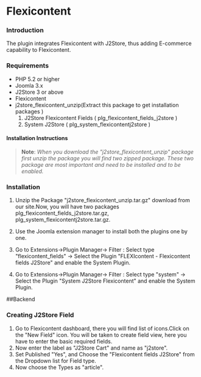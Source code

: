 # Flexicontent

### Introduction 

  The plugin integrates Flexicontent with J2Store, thus adding E-commerce capability to Flexicontent.

### Requirements

* PHP 5.2 or higher
* Joomla 3.x
* J2Store 3 or above
* Flexicontent  
* j2store_flexicontent_unzip(Extract this package to get installation packages )
    1. J2Store Flexicontent Fields ( plg_flexicontent_fields_j2store )
    2. System  J2Store ( plg_system_flexicontentj2store ) 


#### Installation Instructions 

>**Note**: *When you download the "j2store_flexicontent_unzip" package first unzip the package you will find two zipped package. These two package are most important and need to be installed and to be enabled.*

### Installation 
1. Unzip the Package "j2store_flexicontent_unzip.tar.gz" download from our site.Now, you will have two packages plg_flexicontent_fields_j2store.tar.gz, plg_system_flexicontentj2store.tar.gz.
 
2. Use the Joomla extension manager to install both the plugins one by one. 
 
3. Go to Extensions->Plugin Manager-> Filter : Select type "flexicontent_fields" -> Select the Plugin "FLEXIcontent - Flexicontent fields J2Store" and enable the System Plugin.

4. Go to Extensions->Plugin Manager-> Filter : Select type "system" -> Select the Plugin "System J2Store Flexicontent" and enable the System Plugin.

##Backend 
### Creating J2Store Field 
1. Go to Flexicontent dashboard, there you will find list of icons.Click on the "New Field" icon. You will be taken to create field view, here you have to enter the basic required fields.
2. Now enter the label as "J2Store Cart" and name as "j2store".
3. Set Published "Yes", and  Choose the "Flexicontent fields J2Store" from 
 the Dropdown list for Field type.
4. Now choose the Types as "article".

 



